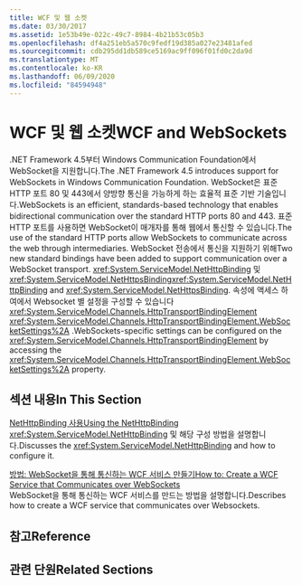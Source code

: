 ```yaml
---
title: WCF 및 웹 소켓
ms.date: 03/30/2017
ms.assetid: 1e53b49e-022c-49c7-8984-4b21b53c05b3
ms.openlocfilehash: df4a251eb5a570c9fedf19d385a027e23481afed
ms.sourcegitcommit: cdb295dd1db589ce5169ac9ff096f01fd0c2da9d
ms.translationtype: MT
ms.contentlocale: ko-KR
ms.lasthandoff: 06/09/2020
ms.locfileid: "84594948"
---
```

# <a name="wcf-and-websockets"></a><span data-ttu-id="51d69-102">WCF 및 웹 소켓</span><span class="sxs-lookup"><span data-stu-id="51d69-102">WCF and WebSockets</span></span>
<span data-ttu-id="51d69-103">.NET Framework 4.5부터 Windows Communication Foundation에서 WebSocket을 지원합니다.</span><span class="sxs-lookup"><span data-stu-id="51d69-103">The .NET Framework 4.5 introduces support for WebSockets in Windows Communication Foundation.</span></span>  <span data-ttu-id="51d69-104">WebSocket은 표준 HTTP 포트 80 및 443에서 양방향 통신을 가능하게 하는 효율적 표준 기반 기술입니다.</span><span class="sxs-lookup"><span data-stu-id="51d69-104">WebSockets is an efficient, standards-based technology that enables bidirectional communication over the standard HTTP ports 80 and 443.</span></span> <span data-ttu-id="51d69-105">표준 HTTP 포트를 사용하면 WebSocket이 매개자를 통해 웹에서 통신할 수 있습니다.</span><span class="sxs-lookup"><span data-stu-id="51d69-105">The use of the standard HTTP ports allow WebSockets to communicate across the web through intermediaries.</span></span>  <span data-ttu-id="51d69-106">WebSocket 전송에서 통신을 지원하기 위해</span><span class="sxs-lookup"><span data-stu-id="51d69-106">Two new standard bindings have been added to support communication over a WebSocket transport.</span></span> <span data-ttu-id="51d69-107"><xref:System.ServiceModel.NetHttpBinding> 및 <xref:System.ServiceModel.NetHttpsBinding></span><span class="sxs-lookup"><span data-stu-id="51d69-107"><xref:System.ServiceModel.NetHttpBinding> and <xref:System.ServiceModel.NetHttpsBinding>.</span></span> <span data-ttu-id="51d69-108">속성에 액세스 하 여에서 Websocket 별 설정을 구성할 수 있습니다 <xref:System.ServiceModel.Channels.HttpTransportBindingElement> <xref:System.ServiceModel.Channels.HttpTransportBindingElement.WebSocketSettings%2A> .</span><span class="sxs-lookup"><span data-stu-id="51d69-108">WebSockets-specific settings can be configured on the <xref:System.ServiceModel.Channels.HttpTransportBindingElement> by accessing the <xref:System.ServiceModel.Channels.HttpTransportBindingElement.WebSocketSettings%2A> property.</span></span>
  
## <a name="in-this-section"></a><span data-ttu-id="51d69-109">섹션 내용</span><span class="sxs-lookup"><span data-stu-id="51d69-109">In This Section</span></span>  
 [<span data-ttu-id="51d69-110">NetHttpBinding 사용</span><span class="sxs-lookup"><span data-stu-id="51d69-110">Using the NetHttpBinding</span></span>](using-the-nethttpbinding.md)  
 <span data-ttu-id="51d69-111"><xref:System.ServiceModel.NetHttpBinding> 및 해당 구성 방법을 설명합니다.</span><span class="sxs-lookup"><span data-stu-id="51d69-111">Discusses the <xref:System.ServiceModel.NetHttpBinding> and how to configure it.</span></span>  
  
 [<span data-ttu-id="51d69-112">방법: WebSocket을 통해 통신하는 WCF 서비스 만들기</span><span class="sxs-lookup"><span data-stu-id="51d69-112">How to: Create a WCF Service that Communicates over WebSockets</span></span>](how-to-create-a-wcf-service-that-communicates-over-websockets.md)  
 <span data-ttu-id="51d69-113">WebSocket을 통해 통신하는 WCF 서비스를 만드는 방법을 설명합니다.</span><span class="sxs-lookup"><span data-stu-id="51d69-113">Describes how to create a WCF service that communicates over Websockets.</span></span>  
  
## <a name="reference"></a><span data-ttu-id="51d69-114">참고</span><span class="sxs-lookup"><span data-stu-id="51d69-114">Reference</span></span>  
  
## <a name="related-sections"></a><span data-ttu-id="51d69-115">관련 단원</span><span class="sxs-lookup"><span data-stu-id="51d69-115">Related Sections</span></span>
